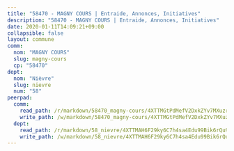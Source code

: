 ```yaml
---
title: "58470 - MAGNY COURS | Entraide, Annonces, Initiatives"
description: "58470 - MAGNY COURS | Entraide, Annonces, Initiatives"
date: 2020-01-11T14:09:21+09:00
collapsible: false
layout: commune
comm:
  nom: "MAGNY COURS"
  slug: magny-cours
  cp: "58470"
dept:
  nom: "Nièvre"
  slug: nievre
  num: "58"
peerpad:
  comm:
    read_path: /r/markdown/58470_magny-cours/4XTTMGtPdMefV2DxkZYv7MXuzrMhyg5gCfFUiEUWiHDdiB42n
    write_path: /w/markdown/58470_magny-cours/4XTTMGtPdMefV2DxkZYv7MXuzrMhyg5gCfFUiEUWiHDdiB42n-K3TgUzTQY4K7egHDZPsBCUvkCNPQZRAUzRk22Am2tCEqEgYCeM7FTQqzuX2zMNpm1nW6MB2hNQEwC3R7UNnAuhctkuUtAh8nkQEA9Vnn5SNg1N9ZLscBF3ySVZhiFBqkfYdAaYYS
  dept:
    read_path: /r/markdown/58_nievre/4XTTMAH6F29ky6C7h4sa4Edu99Bik6rQu9XbiuBD1DvLw22pb
    write_path: /w/markdown/58_nievre/4XTTMAH6F29ky6C7h4sa4Edu99Bik6rQu9XbiuBD1DvLw22pb-K3TgUtHs3LnA4VP5N1eQxK9UkiWFz8M5ZP7N97wnUEM9Wfw65apM3LnvEX8HhP2Sd27LDh5t4GgmkbGDUaCqpnkD9BJGbaMbkS8idf1DYkYaRo6rACHXiR4PjahH89PiAFqFL3Lf
---
```


